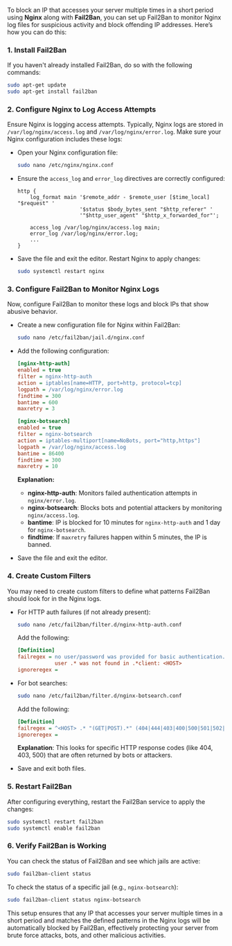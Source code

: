 To block an IP that accesses your server multiple times in a short period using **Nginx** along with **Fail2Ban**, you can set up Fail2Ban to monitor Nginx log files for suspicious activity and block offending IP addresses. Here’s how you can do this:

### 1. **Install Fail2Ban**
If you haven't already installed Fail2Ban, do so with the following commands:

```bash
sudo apt-get update
sudo apt-get install fail2ban
```

### 2. **Configure Nginx to Log Access Attempts**
Ensure Nginx is logging access attempts. Typically, Nginx logs are stored in `/var/log/nginx/access.log` and `/var/log/nginx/error.log`. Make sure your Nginx configuration includes these logs:

- Open your Nginx configuration file:
  ```bash
  sudo nano /etc/nginx/nginx.conf
  ```
- Ensure the `access_log` and `error_log` directives are correctly configured:
  ```nginx
  http {
      log_format main '$remote_addr - $remote_user [$time_local] "$request" '
                      '$status $body_bytes_sent "$http_referer" '
                      '"$http_user_agent" "$http_x_forwarded_for"';
      
      access_log /var/log/nginx/access.log main;
      error_log /var/log/nginx/error.log;
      ...
  }
  ```

- Save the file and exit the editor. Restart Nginx to apply changes:
  ```bash
  sudo systemctl restart nginx
  ```

### 3. **Configure Fail2Ban to Monitor Nginx Logs**
Now, configure Fail2Ban to monitor these logs and block IPs that show abusive behavior.

- Create a new configuration file for Nginx within Fail2Ban:
  ```bash
  sudo nano /etc/fail2ban/jail.d/nginx.conf
  ```

- Add the following configuration:

  ```ini
  [nginx-http-auth]
  enabled = true
  filter = nginx-http-auth
  action = iptables[name=HTTP, port=http, protocol=tcp]
  logpath = /var/log/nginx/error.log
  findtime = 300
  bantime = 600
  maxretry = 3

  [nginx-botsearch]
  enabled = true
  filter = nginx-botsearch
  action = iptables-multiport[name=NoBots, port="http,https"]
  logpath = /var/log/nginx/access.log
  bantime = 86400
  findtime = 300
  maxretry = 10
  ```

  **Explanation:**
  - **nginx-http-auth**: Monitors failed authentication attempts in `nginx/error.log`.
  - **nginx-botsearch**: Blocks bots and potential attackers by monitoring `nginx/access.log`.
  - **bantime**: IP is blocked for 10 minutes for `nginx-http-auth` and 1 day for `nginx-botsearch`.
  - **findtime**: If `maxretry` failures happen within 5 minutes, the IP is banned.

- Save the file and exit the editor.

### 4. **Create Custom Filters**
You may need to create custom filters to define what patterns Fail2Ban should look for in the Nginx logs.

- For HTTP auth failures (if not already present):
  ```bash
  sudo nano /etc/fail2ban/filter.d/nginx-http-auth.conf
  ```

  Add the following:
  ```ini
  [Definition]
  failregex = no user/password was provided for basic authentication.*client: <HOST>
              user .* was not found in .*client: <HOST>
  ignoreregex =
  ```

- For bot searches:
  ```bash
  sudo nano /etc/fail2ban/filter.d/nginx-botsearch.conf
  ```

  Add the following:
  ```ini
  [Definition]
  failregex = ^<HOST> .* "(GET|POST).*" (404|444|403|400|500|501|502|503|504) .*$
  ignoreregex =
  ```

  **Explanation**: This looks for specific HTTP response codes (like 404, 403, 500) that are often returned by bots or attackers.

- Save and exit both files.

### 5. **Restart Fail2Ban**
After configuring everything, restart the Fail2Ban service to apply the changes:

```bash
sudo systemctl restart fail2ban
sudo systemctl enable fail2ban
```

### 6. **Verify Fail2Ban is Working**
You can check the status of Fail2Ban and see which jails are active:

```bash
sudo fail2ban-client status
```

To check the status of a specific jail (e.g., `nginx-botsearch`):

```bash
sudo fail2ban-client status nginx-botsearch
```

This setup ensures that any IP that accesses your server multiple times in a short period and matches the defined patterns in the Nginx logs will be automatically blocked by Fail2Ban, effectively protecting your server from brute force attacks, bots, and other malicious activities.